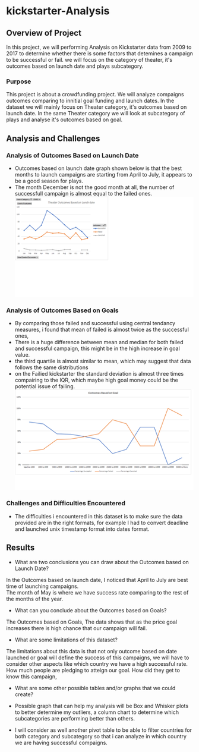 # kickstarter-Analysis
## Overview of Project
In this project, we will performing Analysis on Kickstarter data from 2009 to 2017 to determine whether there is some factors that detemines a campaign to be successful or fail. we will focus on  the category of theater, it's outcomes based on launch date and plays subcategory.   

### Purpose

This project is about a crowdfunding project. We will analyze compaigns outcomes comparing to innitial goal funding and launch dates. 
In the dataset we will mainly focus on Theater category, it's outcomes based on launch date. 
In the same Theater category we will look at  subcategory of plays and analyse it's outcomes based on goal. 

## Analysis and Challenges
### Analysis of Outcomes Based on Launch Date
- Outcomes based on launch date graph shown below is  that the best months to launch campaigns are starting from April to July, it appears to be a good season for plays. 
- The month December is not the good month at all, the number of successfull campaign is almost equal to the failed ones. 
![Theater outcomes based on launch date](https://github.com/elzmanzi/kickstarter-Analysis/blob/main/Resources/Theater_Outcomes_vs_Launch.png)

### Analysis of Outcomes Based on Goals
- By comparing those failed and successful using central tendancy measures, i found that mean of failed is almost twice as the successful ones,
- There is a huge difference  between mean and median for both failed and successful campaign, this might be in the high increase in goal value. 
- the third quartile is almost similar to mean, which may suggest that data follows the same distributions 
- on the Failied kickstarter the standard deviation is almost three times compairing to the IQR, which maybe high goal money could be the potential issue of failing. 
![Outcomes based on goal](https://github.com/elzmanzi/kickstarter-Analysis/blob/main/Resources/Outcomes_vs_Goals.png)

### Challenges and Difficulties Encountered

- The difficulties i encountered in this dataset is to make sure the data provided are in the right formats, for example I had to convert deadline and launched unix timestamp format  into dates format. 

## Results

- What are two conclusions you can draw about the Outcomes based on Launch Date?

In the Outcomes based on launch date, I noticed that April to July are best time of launching campaigns.  
The month of May is where we have success rate comparing to the rest of the months of the year. 

- What can you conclude about the Outcomes based on Goals?

The Outcomes based on Goals, The data shows that as the price goal increases there is high chance that our campaign will fail.

- What are some limitations of this dataset?

The limitations about this data is that not only outcome based on date launched or goal will define the success of this campaigns, 
we will have to consider other aspects like which country we have a high successful rate. 
How much people are pledging to atteign our goal. How did they get to know this campaign, 

- What are some other possible tables and/or graphs that we could create?

- Possible graph that can help my analysis will be Box and Whisker plots to better determine my outliers,
 a column chart to determine which subcategories are performing better than others. 
 
- I will consider as well another pivot table to be able to filter countries for both category and subcategory
 so that i can analyze in which country we are having successful compaigns.

